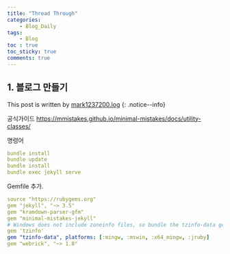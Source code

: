 ```yaml
---
title: "Thread Through"
categories:
    - Blog_Daily
tags:
    - Blog
toc : true
toc_sticky: true
comments: true
---
```


## 1. 블로그 만들기

This post is written by [mark1237200.log](https://velog.io/@mark1237200/Jekyll-%EC%A0%81%EC%9A%A9-2%EC%9D%BC%EC%B0%A8)
{: .notice--info}

공식가이드
https://mmistakes.github.io/minimal-mistakes/docs/utility-classes/

명령어 

```yaml
bundle install
bundle update
bundle install
bundle exec jekyll serve
```

Gemfile 추가.<br>

```yaml
source "https://rubygems.org"
gem "jekyll", "~> 3.5"
gem "kramdown-parser-gfm"
gem "minimal-mistakes-jekyll"
# Windows does not include zoneinfo files, so bundle the tzinfo-data gem
gem 'tzinfo'
gem "tzinfo-data", platforms: [:mingw, :mswin, :x64_mingw, :jruby]
gem "webrick", "~> 1.8"
```